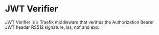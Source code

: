 # JWT Verifier
JWT Verifier is a Traefik middleware that verifies the Authorization Bearer JWT header RS512 signature, iss, nbf and exp.